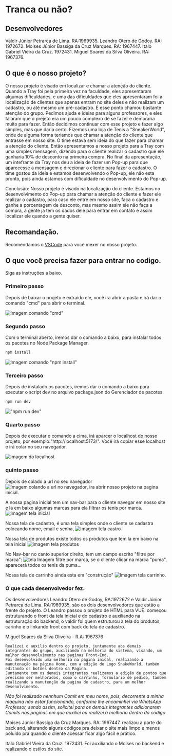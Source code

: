 # Tranca ou não?

## Desenvolvedores
Valdir Júnior Petrarca de Lima. RA:1969935.
Leandro Otero de Godoy. RA: 1972672.
Moises Júnior Bassiga da Cruz Marques. RA: 1967447.
Italo Gabriel Vieira da Cruz. 1972431.
Miguel Soares da Silva Oliveira. RA: 1967376.

## O que é o nosso projeto?
O nosso projeto é visado em localizar e chamar a atenção do cliente. Quando a Tray foi pela primeira vez na faculdade, eles apresentaram algumas dificuldades, e uma das dificuldades que eles apresentaram foi a localização de clientes que apenas entram no site deles e não realizam um cadastro, ou até mesmo um pré-cadastro. E esse ponto chamou bastante atenção do grupo. Pedimos ajuda e ideias para alguns professores, e eles falaram que o prejeto era um pouco complexo de se fazer e demoraria muito para fazer. Então decidimos continuar com esse projeto e fazer algo simples, mas que daria certo. Fizemos uma loja de Tenis a "SneakerWorld", onde de alguma forma teriamos que chamar a atenção do cliente que entrasse em nosso site. O time estava sem ideia do que fazer para chamar a atenção do cliente. Então apresentamos a nosso projeto para a Tray com uma simples mensagem, dizendo para o cliente realizar o cadastro que ele ganharia 10% de desconto na primeira compra. No final da apresentação, um intefrante da Tray nos deu a ideia de fazer um Pop-up para que aparecesse a mensagem e direcionar o cliente para fazer o cadastro. O time gostou da ideia e estamos desenvolvendo o Pop-up, ele não esta pronto, pois ainda estamos com dificuldade no desenvolvimento do Pop-up.

Conclusão: Nosso projeto é visado na localização do cliente. Estamos no desenvolvimento do Pop-up para chamar a atenção do cliente e fazer ele realizar o cadastro, para caso ele entre em nosso site, faça o cadastro e ganhe a porcentagem de desconto, mas mesmo assim ele não faça a compra, a gente ja tem os dados dele para entrar em contato e assim localizar ele quando a gente quiser.

## Recomandação.

Recomendamos o [VSCode](https://code.visualstudio.com/) para você mexer no nosso projeto.

## O que você precisa fazer para entrar no codigo. 

Siga as instruções a baixo.

### Primeiro passo

Depois de baixar o projeto e extraido ele, você ira abrir a pasta e irá dar o comando "cmd" para abrir o terminal.

![Imagem comando "cmd"](https://github.com/user-attachments/assets/1cbf671c-12a8-4d92-b5a4-6730ba46e1b5)

### Segundo passo

Com o terminal aberto, iremos dar o comando a baixo, para instalar todos os pacotes no Node Package Manager.

```sh
npm install
```

![Imagem comando "npm install"](https://github.com/user-attachments/assets/60c342af-aa03-4c9a-9ce0-ab2e68f17c73)


### Terceiro passo

Depois de instalado os pacotes, iremos dar o comando a baixo para executar o script dev no arquivo package.json do Gerenciador de pacotes.

```sh
npm run dev
```

!["npm run dev"](https://github.com/user-attachments/assets/9ab34dc4-2a57-45bc-ac2d-b2a7cacb690e)


### Quarto passo

Depois de executar o comando a cima, irá aparcer o localhost do nosso projeto, por exemplo:"http://localhost:5173/". Você irá copiar esse localhost e irá colar no seu navegador.


![imagem do localhost](https://github.com/user-attachments/assets/f30932a5-5fc8-4a40-af20-b427d66886ce)

### quinto passo

Depois de colado a url no seu navegador 
![Imagem colando a url no navegador](https://github.com/user-attachments/assets/17b6cd1e-6fdb-4a2b-a3f7-3afe15b49ae7), ira abrir nosso projeto na pagina inicial.

A nossa pagina inicial tem um nav-bar para o cliente navegar em nosso site e la em baixo algumas marcas para ela filtrar os tenis por marca.
![Imagem tela inicial](https://github.com/user-attachments/assets/09c40737-3118-4894-8084-792dd4ec8459)

Nossa tela de cadastro, é uma tela simples onde o cliente se cadastra colocando nome, email e senha,
![Imagem tela castro](https://github.com/user-attachments/assets/d06d372e-facc-4616-b393-f1164337a674)

Nossa tela de produtos existe todos os produtos que tem la em baixo na tela inicial ![imagem tela produtos](https://github.com/user-attachments/assets/76e66a9a-7fb5-453e-bca7-6989401bd879)

No Nav-bar no canto superior direito, tem um campo escrito "filtre por marca": ![tela Imagem filtre por marca](https://github.com/user-attachments/assets/f84e153f-6806-433d-9a73-671c310d2e7a), se o cliente clicar na marca "puma", aparecerá todos os tenis da puma...

Nossa tela de carrinho ainda esta em "construção" ![Imagem tela carrinho](https://github.com/user-attachments/assets/44abc1d7-ca1d-47ff-bcd9-3be5e22c0bd0). 

### O que cada desenvolvedor fez.

Os desenvolvedores Leandro Otero de Godoy, RA:1972672 e Valdir Júnior Petrarca de Lima. RA:1969935, são os dois desenvolvedores que estão a frente do projeto. O Leandro passou o projeto de HTML para VUE. começou estruturando o front da tela inicial e do cadastro e auxiliando na estruturação do backend, o valdir foi quem estruturou a tela do produtos, carinho e o linkando front com back do tela de cadastro.

Miguel Soares da Silva Oliveira - R.A: 1967376 

	Realizei o auxilio dentro do projeto, juntamente aos demais integrantes do grupo, auxiliando na melhoria do sistema, visando, um melhor desenvolvimento nas paginas Front-End.	
	Foi desenvolvido uma melhoria na pagina inical, realizando a manutenação na página Home, com a edição do Logo SnakeWorld, também editando os botões dentro da Pagina.
	Juntamente com os demais integrantes realizamos a edição de pontos que precisam ser melhorados, como o carrinho, formulario de pedido, também realizando a manutenção da pagina de cadastro, para um melhor desenolvimento.


*Não foi realizado nennhum Comit em meu nome, pois, decorrente a minha maquina não estar funcionando, conforme lhe encaminhei via WhatsApp Professor, sendo assim, solicitei para os demais integrantes adicionarem Comits nas paginas em que auxiliei ou realizei a melhoria dentro do código*

Moises Júnior Bassiga da Cruz Marques. RA: 1967447.   realizou a parte do back and, alterando alguns códigos pra deixar o site mais limpo e menos poluído pra quando o cliente acessar ficar algo fácil e prático.

Italo Gabriel Vieira da Cruz. 1972431. Foi auxiliando o Moises no backend e realizando o estilos do site.


